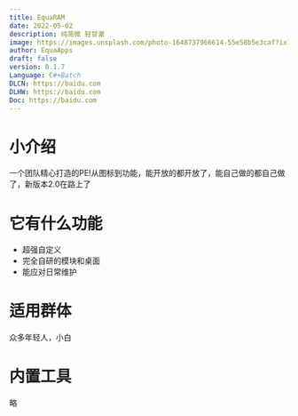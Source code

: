 ```yaml
---
title: EquaRAM
date: 2022-05-02
description: 纯简微 轻甘澈
image: https://images.unsplash.com/photo-1648737966614-55e58b5e3caf?ixlib=rb-1.2.1&ixid=MnwxMjA3fDF8MHxwaG90by1wYWdlfHx8fGVufDB8fHx8&auto=format&fit=crop&w=1472&q=80
author: EquaApps
draft: false
version: 0.1.7
Language: C#+Batch
DLCN: https://baidu.com
DLHW: https://baidu.com
Doc: https://baidu.com
---
```

# 小介绍
一个团队精心打造的PE!从图标到功能，能开放的都开放了，能自己做的都自己做了，新版本2.0在路上了
# 它有什么功能
* 超强自定义
* 完全自研的模块和桌面
* 能应对日常维护
# 适用群体
众多年轻人，小白
# 内置工具
略

